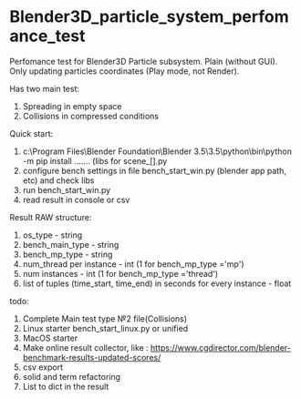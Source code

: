 # Blender3D_particle_system_perfomance_test
Perfomance test for Blender3D Particle subsystem.
Plain (without GUI).
Only updating particles coordinates (Play mode, not Render).

Has two main test:
1. Spreading in empty space
2. Collisions in compressed conditions

Quick start:
1. c:\Program Files\Blender Foundation\Blender 3.5\3.5\python\bin\python -m pip install ....... (libs for scene_[].py
2. configure bench settings in file bench_start_win.py (blender app path, etc) and check libs
3. run bench_start_win.py
4. read result in console or csv

Result RAW structure:
1. os_type - string
2. bench_main_type - string
3. bench_mp_type - string
4. num_thread per instance - int (1 for bench_mp_type ='mp')
5. num instances - int (1 for bench_mp_type ='thread')
6. list of tuples (time_start, time_end) in seconds for every instance - float
 



todo:
1. Complete Main test type №2 file(Collisions)
2. Linux starter bench_start_linux.py or unified
3. MacOS starter
3. Make online result collector, like : https://www.cgdirector.com/blender-benchmark-results-updated-scores/
4. csv export
5. solid and term refactoring
6. List to dict in the result

